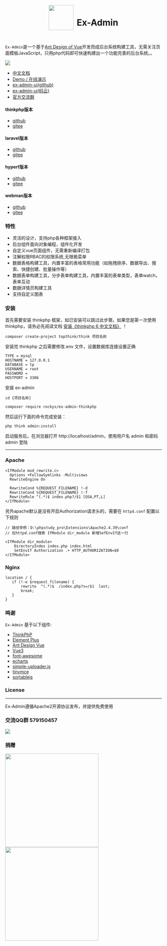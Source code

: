 <div align="center" style="display:flex;justify-content:center">
    <img src="https://www.ex-admin.com/logo.png" height="80"><h1 style="margin-left:10px">Ex-Admin</h3>
</div>
<br>
<p><code>Ex-Admin</code>是一个基于<a href="https://www.antdv.com/docs/vue/introduce-cn/" target="_blank">Ant Design of Vue</a>开发而成后台系统构建工具，无需关注页面模板JavaScript，只用php代码即可快速构建出一个功能完善的后台系统。。</p>

![](https://www.ex-admin.com/img/1655645000903.png)


- [中文文档](https://www.ex-admin.com/doc)
- [Demo / 在线演示](https://demo.ex-admin.com)
- [ex-admin-ui(github)](https://github.com/rocky-git/ex-admin-ui)
- [ex-admin-ui(码云)](https://gitee.com/rocky-git/ex-admin-ui)
- [官方交流群](https://jq.qq.com/?_wv=1027&k=ueqB1sVD)

#### thinkphp版本
- [github](https://github.com/rocky-git/ex-admin-thinkphp)
- [gitee](https://gitee.com/rocky-git/ex-admin-thinkphp)

#### laravel版本
- [github](https://github.com/rocky-git/ex-admin-laravel)
- [gitee](https://gitee.com/rocky-git/ex-admin-laravel)

#### hyperf版本
- [github](https://github.com/rocky-git/ex-admin-hyperf)
- [gitee](https://gitee.com/rocky-git/ex-admin-hyperf)

#### webman版本
- [github](https://github.com/rocky-git/ex-admin-webman)
- [gitee](https://gitee.com/rocky-git/ex-admin-webman)


### 特性
- 灵活的设计，支持php各种框架接入
- 后台组件面向对象编程，组件化开发
- 自定义vue页面组件，无需重新编译打包
- 注解权限RBAC的权限系统,无限极菜单
- 数据表格构建工具，内置丰富的表格常用功能（如拖拽排序、数据导出、搜索、快捷创建、批量操作等）
- 数据表单构建工具，分步表单构建工具，内置丰富的表单类型，表单watch，表单互动
- 数据详情页构建工具
- 支持自定义图表

### 安装
首先需要安装 thinkphp 框架，如已安装可以跳过此步骤。如果您是第一次使用 thinkphp，请务必先阅读文档 <a href="https://www.kancloud.cn/manual/thinkphp6_0/1037481" target="_blank">安装《thinkphp 6 中文文档》</a> ！
```
composer create-project topthink/think 项目名称
```

安装完 thinkphp 之后需要修改.env 文件，设置数据库连接设置正确
```
TYPE = mysql
HOSTNAME = 127.0.0.1
DATABASE = tp
USERNAME = root
PASSWORD = 
HOSTPORT = 3306
```

安装 ex-admin

```
cd {项目名称}

composer require rockys/ex-admin-thinkphp
```


然后运行下面的命令完成安装：
```
php think admin:install
```

启动服务后，在浏览器打开 http://localhost/admin，使用用户名 admin 和密码 admin 登陆

-----------------------------------


### Apache
```
<IfModule mod_rewrite.c>
  Options +FollowSymlinks -Multiviews
  RewriteEngine On

  RewriteCond %{REQUEST_FILENAME} !-d
  RewriteCond %{REQUEST_FILENAME} !-f
  RewriteRule ^(.*)$ index.php?/$1 [QSA,PT,L]
</IfModule>
```

另外apache默认是没有开启Authorization请求头的，需要在 `httpd.conf` 配置以下规则


```dotenv
// 路径举例：D:\phpstudy_pro\Extensions\Apache2.4.39\conf
// 在httpd.conf搜索 IfModule dir_module 新增SefEnvIf这一行

<IfModule dir_module>
    DirectoryIndex index.php index.html
    SetEnvIf Authorization .+ HTTP_AUTHORIZATION=$0
</IfModule>
```

### Nginx
```
location / {
   if (!-e $request_filename) {
       rewrite  ^(.*)$  /index.php?s=/$1  last;
       break;
   }
}
```

### 鸣谢
`Ex-Admin` 基于以下组件:

+ [ThinkPhP](http://www.thinkphp.cn/)
+ [Element Plus](https://element-plus.gitee.io/)
+ [Ant Design Vue](https://www.antdv.com)
+ [Vue3](https://cn.vuejs.org/)
+ [font-awesome](http://fontawesome.io)
+ [echarts](https://echarts.apache.org/)
+ [simple-uploader.js](https://github.com/simple-uploader/Uploader)
+ [tinymce](https://www.tiny.cloud/)
+ [sortablejs](http://www.sortablejs.com/)


### License
------------
Ex-Admin遵循Apache2开源协议发布，并提供免费使用

### 交流QQ群 579150457

![](https://www.ex-admin.com/storage/qq_team.png)

### 捐赠

<div>
<img src="https://www.ex-admin.com/storage/files/fa5b3c66950b0bc92b96552dd8095ac7.jpeg" height="300">

<img src="https://www.ex-admin.com/storage/files/82ace9b2aebc95aaa59610bfb5a620bf.jpeg" height="300">
</div>